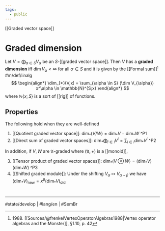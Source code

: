 ```yaml
---
tags:
  - public
---
```

[[Graded vector space]]
# Graded dimension

Let $V = \bigoplus_{\alpha \in S} V_{\alpha}$ be an $S$-[[graded vector space]].
Then $V$ has a **graded dimension** iff $\dim V_{\alpha} < \infty$ for all $\alpha \in S$
and it is given by the [[Formal sum]][^1988] #m/def/linalg 
$$
\begin{align*}
\dim_{*}(V;x) = \sum_{\alpha \in S} (\dim V_{\alpha}) x^\alpha \in \mathbb{N}^{S;x}
\end{align*}
$$
where $\mathbb{N} \{ x;S \}$ is a sort of [[rig]] of functions.

  [^1988]: 1988\. [[Sources/@frenkelVertexOperatorAlgebras1988|Vertex operator algebras and the Monster]], §1.10, p. 42

## Properties

The following hold when they are well-defined

1. [[Quotient graded vector space]]: $\dim_{*}(V/W) = \dim_{*} V - \dim_{*}W$ ^P1
2. [[Direct sum of graded vector spaces]]: $\dim_{*} \bigoplus_{i \in I} V^i = \sum_{i \in I} \dim_{*}V^i$ ^P2

In addition, if $V,W$ are $\mathfrak{A}$-graded where $(\mathfrak{A},+)$ is a [[monoid]],

3. [[Tensor product of graded vector spaces]]: $\dim_{*}(V \otimes W) = (\dim_{*}V)(\dim_{*}W)$ ^P3
4. [[Shifted graded module]]: Under the shifting $V_{\alpha} \mapsto V_{\alpha + \beta}$ we have $(\dim_{*} V)_{{\text{new}}} = x^\beta(\dim_{*} V)_{\text{old}}$

#
---
#state/develop | #lang/en | #SemBr

